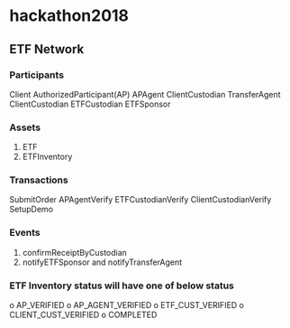 # hackathon2018
## ETF Network
### Participants
Client
AuthorizedParticipant(AP)
APAgent
ClientCustodian
TransferAgent
ClientCustodian
ETFCustodian
ETFSponsor


### Assets
1) ETF
2) ETFInventory

### Transactions
SubmitOrder
APAgentVerify
ETFCustodianVerify
ClientCustodianVerify
SetupDemo

### Events
1) confirmReceiptByCustodian
2) notifyETFSponsor and notifyTransferAgent



### ETF Inventory status will have one of below status
  o AP_VERIFIED
  o AP_AGENT_VERIFIED
  o ETF_CUST_VERIFIED
  o CLIENT_CUST_VERIFIED
  o COMPLETED
